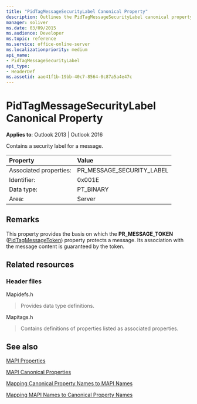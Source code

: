 ```yaml
---
title: "PidTagMessageSecurityLabel Canonical Property"
description: Outlines the PidTagMessageSecurityLabel canonical property, which contains a security label for a message.
manager: soliver
ms.date: 03/09/2015
ms.audience: Developer
ms.topic: reference
ms.service: office-online-server
ms.localizationpriority: medium
api_name:
- PidTagMessageSecurityLabel
api_type:
- HeaderDef
ms.assetid: aae41f1b-19bb-40c7-8564-0c87a5a4e47c
---
```


# PidTagMessageSecurityLabel Canonical Property

  
  
**Applies to**: Outlook 2013 | Outlook 2016 
  
Contains a security label for a message.
  
|Property|Value|
|:-----|:-----|
|Associated properties:  <br/> |PR_MESSAGE_SECURITY_LABEL  <br/> |
|Identifier:  <br/> |0x001E  <br/> |
|Data type:  <br/> |PT_BINARY  <br/> |
|Area:  <br/> |Server  <br/> |
   
## Remarks

This property provides the basis on which the **PR_MESSAGE_TOKEN** ([PidTagMessageToken](pidtagmessagetoken-canonical-property.md)) property protects a message. Its association with the message content is guaranteed by the token.
  
## Related resources

### Header files

Mapidefs.h
  
> Provides data type definitions.
    
Mapitags.h
  
> Contains definitions of properties listed as associated properties.
    
## See also



[MAPI Properties](mapi-properties.md)
  
[MAPI Canonical Properties](mapi-canonical-properties.md)
  
[Mapping Canonical Property Names to MAPI Names](mapping-canonical-property-names-to-mapi-names.md)
  
[Mapping MAPI Names to Canonical Property Names](mapping-mapi-names-to-canonical-property-names.md)

